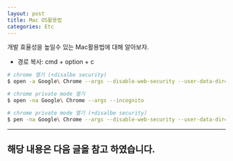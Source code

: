 ```yaml
---
layout: post
title: Mac OS활용법
categories: Etc
---
```


개발 효율성을 높일수 있는 Mac활용법에 대해 알아보자.



- 경로 복사: cmd + option + c

```sh
# chrome 열기 (+disalbe security)
$ open -a Google\ Chrome --args --disable-web-security --user-data-dir=""

# chrome private mode 열기
$ open -na Google\ Chrome --args --incognito 

# chrome private mode 열기 (+disalbe security)
$ pen -na Google\ Chrome --args --disable-web-security --user-data-dir="" --incognito
```
----

해당 내용은 다음 글을 참고 하였습니다.
- 